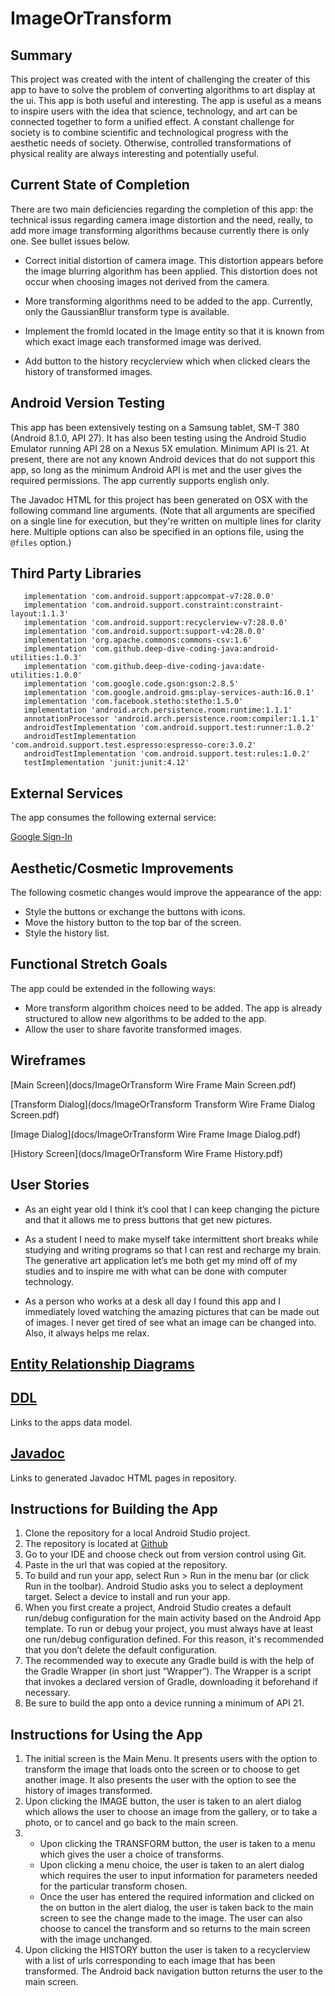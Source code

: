 # ImageOrTransform

## Summary

This project was created with the intent of challenging the creater of this app to have to solve the problem of converting algorithms to art display at the ui.  This app is both useful and interesting. The app is useful as a means to inspire users with the idea that science, technology, and art can be connected together to form a unified effect.  A constant challenge for society is to combine scientific and technological progress with the aesthetic needs of society.  Otherwise, controlled transformations of physical reality are always interesting and potentially useful.

## Current State of Completion

There are two main deficiencies regarding the completion of this app: the technical issus regarding camera image distortion and the need, really, to add more image transforming algorithms because currently there is only one.  See bullet issues below.

* Correct initial distortion of camera image. This distortion appears before the image blurring algorithm has been applied.  This distortion does not occur when choosing images not derived from the camera.

* More transforming algorithms need to be added to the app.  Currently, only the GaussianBlur transform type is available.
     
* Implement the fromId located in the Image entity so that it is known from which exact image each transformed image was derived.

* Add button to the history recyclerview which when clicked clears the history of transformed images.

## Android Version Testing

This app has been extensively testing on a Samsung tablet, SM-T 380 (Android 8.1.0, API 27).  It has also been testing using the Android Studio Emulator running API 28 on a Nexus 5X emulation.  Minimum API is 21.  At present, there are not any known Android devices that do not support this app, so long as the minimum Android API is met and the user gives the required permissions. The app currently supports english only.


The Javadoc HTML for this project has been generated on OSX  with the following command line arguments. 
(Note that all arguments are specified on a single line for execution, but they're written on multiple lines for clarity here. Multiple options can also be specified in an options file, using the `@files` option.)

## Third Party Libraries

 ```
    implementation 'com.android.support:appcompat-v7:28.0.0'
    implementation 'com.android.support.constraint:constraint-layout:1.1.3'
    implementation 'com.android.support:recyclerview-v7:28.0.0'
    implementation 'com.android.support:support-v4:28.0.0'
    implementation 'org.apache.commons:commons-csv:1.6'
    implementation 'com.github.deep-dive-coding-java:android-utilities:1.0.3'
    implementation 'com.github.deep-dive-coding-java:date-utilities:1.0.0'
    implementation 'com.google.code.gson:gson:2.8.5'
    implementation 'com.google.android.gms:play-services-auth:16.0.1'
    implementation 'com.facebook.stetho:stetho:1.5.0'
    implementation 'android.arch.persistence.room:runtime:1.1.1'
    annotationProcessor 'android.arch.persistence.room:compiler:1.1.1'
    androidTestImplementation 'com.android.support.test:runner:1.0.2'
    androidTestImplementation 'com.android.support.test.espresso:espresso-core:3.0.2'
    androidTestImplementation 'com.android.support.test:rules:1.0.2'
    testImplementation 'junit:junit:4.12'

 ```

## External Services
The app consumes the following external service:

[Google Sign-In](https://developers.google.com/identity/sign-in/android/start-integrating)

## Aesthetic/Cosmetic Improvements
The following cosmetic changes would improve the appearance of the app: 
- Style the buttons or exchange the buttons with icons.
- Move the history button to the top bar of the screen.
- Style the history list.


## Functional Stretch Goals
The app could be extended in the following ways:
- More transform algorithm choices need to be added.  The app is already structured to allow new algorithms to be added to the app.
- Allow the user to share favorite transformed images.

## Wireframes

[Main Screen](docs/ImageOrTransform Wire Frame Main Screen.pdf)

[Transform Dialog](docs/ImageOrTransform Transform Wire Frame Dialog Screen.pdf)

[Image Dialog](docs/ImageOrTransform Wire Frame Image Dialog.pdf)

[History Screen](docs/ImageOrTransform Wire Frame History.pdf)

## User Stories

- As an eight year old I think it’s cool that I can keep changing the picture and that it allows me to press buttons that get new pictures.

- As a student I need to make myself take intermittent short breaks while studying and writing programs so that I can rest and recharge my brain. The generative art application let’s me both get my mind off of my studies and to inspire me with what can be done with computer technology.

- As a person who works at a desk all day I found this app and I immediately loved watching the amazing pictures that can be made out of images. I never get tired of see what an image can be changed into. Also, it always helps me relax.

## [Entity Relationship Diagrams](docs/erd_version_4.pdf)

    
## [DDL](docs/ddl.md) 

Links to the apps data model.

## [**Javadoc**](docs/api)
Links to generated Javadoc HTML pages in repository.

## Instructions for Building the App

1. Clone the repository for a local Android Studio project.
2. The repository is located at [Github](https://github.com/tnordquist/ImageOrTransform)
3. Go to your IDE and choose check out from version control using Git.
4. Paste in the url that was copied at the repository.
5. To build and run your app, select Run > Run in the menu bar (or click Run  in the toolbar). Android Studio asks you to select a deployment target. Select a device to install and run your app.
6. When you first create a project, Android Studio creates a default run/debug configuration for the main activity based on the Android App template. To run or debug your project, you must always have at least one run/debug configuration defined. For this reason, it's recommended that you don’t delete the default configuration.
7. The recommended way to execute any Gradle build is with the help of the Gradle Wrapper (in short just “Wrapper”). The Wrapper is a script that invokes a declared version of Gradle, downloading it beforehand if necessary.
8. Be sure to build the app onto a device running a minimum of API 21.

## Instructions for Using the App

1. The initial screen is the Main Menu.  It presents users with the option to transform the image that loads onto the screen or to choose to get another image. It also presents the user with the option to see the history of images transformed.
2. Upon clicking the IMAGE button, the user is taken to an alert dialog which allows the user to choose an image from the gallery, or to take a photo, or to cancel and go back to the main screen.
3. - Upon clicking the TRANSFORM button, the user is taken to a menu which gives the user a choice of transforms.
    - Upon clicking a menu choice, the user is taken to an alert dialog
which requires the user to input information for parameters needed for the particular transform chosen.
    - Once the user has entered the required information and clicked on the on button in the alert dialog, the user is taken back to the main screen to see the change made to the image. The user can also choose to cancel the transform and so returns to the main screen with the image unchanged.
4. Upon clicking the HISTORY button the user is taken to a recyclerview with a list of urls corresponding to each image that has been transformed. The Android back navigation button returns the user to the main screen.

